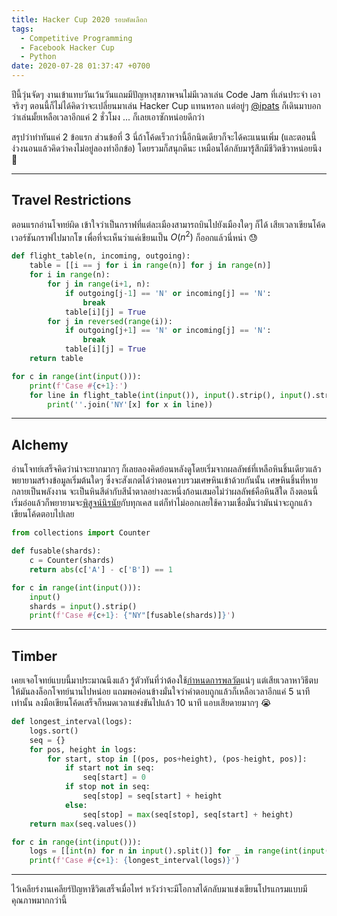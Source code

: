 ```yaml
---
title: Hacker Cup 2020 รอบคัดเลือก
tags:
  - Competitive Programming
  - Facebook Hacker Cup
  - Python
date: 2020-07-28 01:37:47 +0700
---
```


ปีนี้วุ่นจัดๆ งานเข้าแทบวันเว้นวันแถมมีปัญหาสุขภาพจนไม่มีเวลาเล่น Code Jam ที่เล่นประจำ เอาจริงๆ ตอนนี้ก็ไม่ได้คิดว่าจะเปลี่ยนมาเล่น Hacker Cup แทนหรอก แต่อยู่ๆ [@ipats][] ก็เดินมาบอกว่าเล่นมั้ยเหลือเวลาอีกแค่ 2 ชั่วโมง ... ก็เลยเอาซักหน่อยดีกว่า

สรุปว่าทำทันแค่ 2 ข้อแรก ส่วนข้อที่ 3 นี่ถ้าโค้ดเร็วกว่านี้อีกนิดเดียวก็จะได้คะแนนเพิ่ม (และตอนนี้ง่วงนอนแล้วคิดว่าคงไม่อยู่ลองทำอีกข้อ) โดยรวมก็สนุกดีนะ เหมือนได้กลับมารู้สึกมีชีวิตชีวาหน่อยนึง 🙂

---

## Travel Restrictions

ตอนแรกอ่านโจทย์ผิด เข้าใจว่าเป็นกราฟที่แต่ละเมืองสามารถบินไปยังเมืองใดๆ ก็ได้ เสียเวลาเขียนโค้ดเวอร์ชันกราฟไปมากโข เพื่อที่จะเห็นว่าแค่เขียนเป็น $O(n^2)$ ก็ออกแล้วนี่หน่า 😓

``` python
def flight_table(n, incoming, outgoing):
    table = [[i == j for i in range(n)] for j in range(n)]
    for i in range(n):
        for j in range(i+1, n):
            if outgoing[j-1] == 'N' or incoming[j] == 'N':
                break
            table[i][j] = True
        for j in reversed(range(i)):
            if outgoing[j+1] == 'N' or incoming[j] == 'N':
                break
            table[i][j] = True
    return table

for c in range(int(input())):
    print(f'Case #{c+1}:')
    for line in flight_table(int(input()), input().strip(), input().strip()):
        print(''.join('NY'[x] for x in line))
```

---

## Alchemy

อ่านโจทย์เสร็จคิดว่าน่าจะยากมากๆ ก็เลยลองคิดย้อนหลังดูโดยเริ่มจากผลลัพธ์ที่เหลือหินชิ้นเดียวแล้วพยายามสร้างข้อมูลเริ่มต้นใดๆ ซึ่งจะสังเกตได้ว่าตอนควบรวมเศษหินเข้าด้วยกันนั้น เศษหินชิ้นที่หายกลายเป็นพลังงาน จะเป็นหินสีดำกับสีน้ำตาลอย่างละหนึ่งก้อนเสมอไม่ว่าผลลัพธ์คือหินสีใด ถึงตอนนี้เริ่มอ๋อแล้วก็พยายามจะ[พิสูจน์นิรนัย][math induction]กับทุกเคส แต่ก็ทำไม่ออกเลยใช้ความเชื่อมั่นว่ามันน่าจะถูกแล้วเขียนโค้ดตอบไปเลย

``` python
from collections import Counter

def fusable(shards):
    c = Counter(shards)
    return abs(c['A'] - c['B']) == 1

for c in range(int(input())):
    input()
    shards = input().strip()
    print(f'Case #{c+1}: {"NY"[fusable(shards)]}')
```

---

## Timber

เคยเจอโจทย์แบบนี้มาประมาณนึงแล้ว รู้ตัวทันที่ว่าต้องใช้[กำหนดการพลวัต][dynamic programming]แน่ๆ แต่เสียเวลาหาวิธีตบให้มันลงล็อกโจทย์นานไปหน่อย แถมพอค่อนข้างมั่นใจว่าคำตอบถูกแล้วก็เหลือเวลาอีกแค่ 5 นาทีเท่านั้น ลงมือเขียนโค้ดเสร็จก็หมดเวลาแข่งขันไปแล้ว 10 นาที แอบเสียดายมากๆ 😭

``` python
def longest_interval(logs):
    logs.sort()
    seq = {}
    for pos, height in logs:
        for start, stop in [(pos, pos+height), (pos-height, pos)]:
            if start not in seq:
                seq[start] = 0
            if stop not in seq:
                seq[stop] = seq[start] + height
            else:
                seq[stop] = max(seq[stop], seq[start] + height)
    return max(seq.values())

for c in range(int(input())):
    logs = [[int(n) for n in input().split()] for _ in range(int(input()))]
    print(f'Case #{c+1}: {longest_interval(logs)}')
```

---

ไว้เคลียร์งานเคลียร์ปัญหาชีวิตเสร็จเมื่อไหร่ หวังว่าจะมีโอกาสได้กลับมาแข่งเขียนโปรแกรมแบบมีคุณภาพมากกว่านี้



[@ipats]: //twitter.com/ipats



[math induction]: //en.wikipedia.org/wiki/Mathematical_induction
[dynamic programming]: //en.wikipedia.org/wiki/Dynamic_programming
